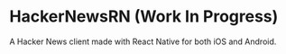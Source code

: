 # HackerNewsRN (Work In Progress)

A Hacker News client made with React Native for both iOS and Android.
